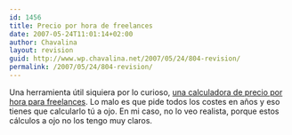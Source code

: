 ```yaml
---
id: 1456
title: Precio por hora de freelances
date: 2007-05-24T11:01:14+02:00
author: Chavalina
layout: revision
guid: http://www.wp.chavalina.net/2007/05/24/804-revision/
permalink: /2007/05/24/804-revision/
---
```

Una herramienta &uacute;til siquiera por lo curioso, <a href="http://freelanceswitch.com/rates/" target="_blank">una calculadora de precio por hora para freelances</a>. Lo malo es que pide todos los costes en a&ntilde;os y eso tienes que calcularlo t&uacute; a ojo. En mi caso, no lo veo realista, porque estos c&aacute;lculos a ojo no los tengo muy claros.